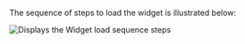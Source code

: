 The sequence of steps to load the widget is illustrated below:

<div class="three-quarter">

![Displays the Widget load sequence steps](/img/oie-embedded-sdk/oie-embedded-widget-use-case-load-nodejs.png)

</div>
